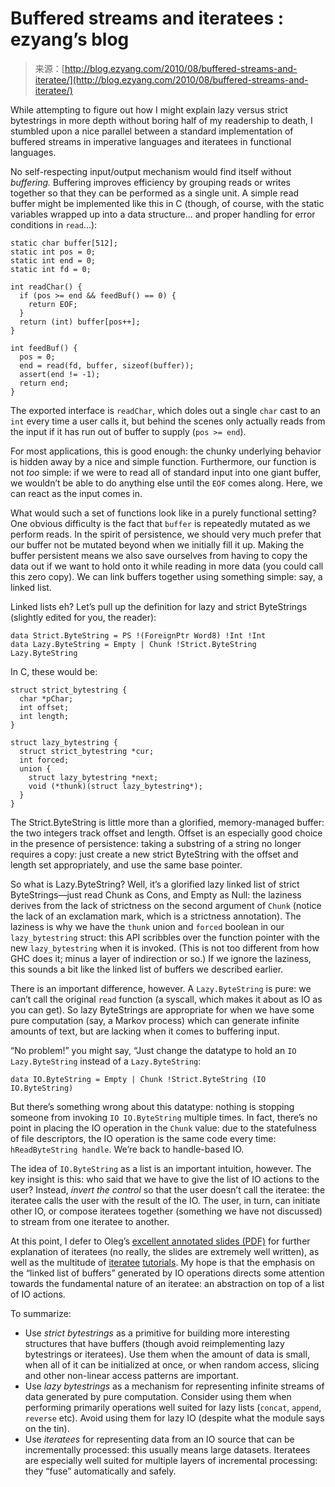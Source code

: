 <!--yml
category: 未分类
date: 2024-07-01 18:18:12
-->

# Buffered streams and iteratees : ezyang’s blog

> 来源：[http://blog.ezyang.com/2010/08/buffered-streams-and-iteratee/](http://blog.ezyang.com/2010/08/buffered-streams-and-iteratee/)

While attempting to figure out how I might explain lazy versus strict bytestrings in more depth without boring half of my readership to death, I stumbled upon a nice parallel between a standard implementation of buffered streams in imperative languages and iteratees in functional languages.

No self-respecting input/output mechanism would find itself without *buffering.* Buffering improves efficiency by grouping reads or writes together so that they can be performed as a single unit. A simple read buffer might be implemented like this in C (though, of course, with the static variables wrapped up into a data structure... and proper handling for error conditions in `read`...):

```
static char buffer[512];
static int pos = 0;
static int end = 0;
static int fd = 0;

int readChar() {
  if (pos >= end && feedBuf() == 0) {
    return EOF;
  }
  return (int) buffer[pos++];
}

int feedBuf() {
  pos = 0;
  end = read(fd, buffer, sizeof(buffer));
  assert(end != -1);
  return end;
}

```

The exported interface is `readChar`, which doles out a single `char` cast to an `int` every time a user calls it, but behind the scenes only actually reads from the input if it has run out of buffer to supply (`pos >= end`).

For most applications, this is good enough: the chunky underlying behavior is hidden away by a nice and simple function. Furthermore, our function is not *too* simple: if we were to read all of standard input into one giant buffer, we wouldn’t be able to do anything else until the `EOF` comes along. Here, we can react as the input comes in.

What would such a set of functions look like in a purely functional setting? One obvious difficulty is the fact that `buffer` is repeatedly mutated as we perform reads. In the spirit of persistence, we should very much prefer that our buffer not be mutated beyond when we initially fill it up. Making the buffer persistent means we also save ourselves from having to copy the data out if we want to hold onto it while reading in more data (you could call this zero copy). We can link buffers together using something simple: say, a linked list.

Linked lists eh? Let’s pull up the definition for lazy and strict ByteStrings (slightly edited for you, the reader):

```
data Strict.ByteString = PS !(ForeignPtr Word8) !Int !Int
data Lazy.ByteString = Empty | Chunk !Strict.ByteString Lazy.ByteString

```

In C, these would be:

```
struct strict_bytestring {
  char *pChar;
  int offset;
  int length;
}

struct lazy_bytestring {
  struct strict_bytestring *cur;
  int forced;
  union {
    struct lazy_bytestring *next;
    void (*thunk)(struct lazy_bytestring*);
  }
}

```

The Strict.ByteString is little more than a glorified, memory-managed buffer: the two integers track offset and length. Offset is an especially good choice in the presence of persistence: taking a substring of a string no longer requires a copy: just create a new strict ByteString with the offset and length set appropriately, and use the same base pointer.

So what is Lazy.ByteString? Well, it’s a glorified lazy linked list of strict ByteStrings—just read Chunk as Cons, and Empty as Null: the laziness derives from the lack of strictness on the second argument of `Chunk` (notice the lack of an exclamation mark, which is a strictness annotation). The laziness is why we have the `thunk` union and `forced` boolean in our `lazy_bytestring` struct: this API scribbles over the function pointer with the new `lazy_bytestring` when it is invoked. (This is not too different from how GHC does it; minus a layer of indirection or so.) If we ignore the laziness, this sounds a bit like the linked list of buffers we described earlier.

There is an important difference, however. A `Lazy.ByteString` is pure: we can’t call the original `read` function (a syscall, which makes it about as IO as you can get). So lazy ByteStrings are appropriate for when we have some pure computation (say, a Markov process) which can generate infinite amounts of text, but are lacking when it comes to buffering input.

“No problem!” you might say, “Just change the datatype to hold an `IO Lazy.ByteString` instead of a `Lazy.ByteString`:

```
data IO.ByteString = Empty | Chunk !Strict.ByteString (IO IO.ByteString)

```

But there’s something wrong about this datatype: nothing is stopping someone from invoking `IO IO.ByteString` multiple times. In fact, there’s no point in placing the IO operation in the `Chunk` value: due to the statefulness of file descriptors, the IO operation is the same code every time: `hReadByteString handle`. We’re back to handle-based IO.

The idea of `IO.ByteString` as a list is an important intuition, however. The key insight is this: who said that we have to give the list of IO actions to the user? Instead, *invert the control* so that the user doesn’t call the iteratee: the iteratee calls the user with the result of the IO. The user, in turn, can initiate other IO, or compose iteratees together (something we have not discussed) to stream from one iteratee to another.

At this point, I defer to Oleg’s [excellent annotated slides (PDF)](http://okmij.org/ftp/Haskell/Iteratee/IterateeIO-talk-notes.pdf) for further explanation of iteratees (no really, the slides are extremely well written), as well as the multitude of [iteratee](http://ianen.org/articles/understanding-iteratees/) [tutorials](http://cdsmith.wordpress.com/2010/05/23/iteratees-step-by-step-part-1/). My hope is that the emphasis on the “linked list of buffers” generated by IO operations directs some attention towards the fundamental nature of an iteratee: an abstraction on top of a list of IO actions.

To summarize:

*   Use *strict bytestrings* as a primitive for building more interesting structures that have buffers (though avoid reimplementing lazy bytestrings or iteratees). Use them when the amount of data is small, when all of it can be initialized at once, or when random access, slicing and other non-linear access patterns are important.
*   Use *lazy bytestrings* as a mechanism for representing infinite streams of data generated by pure computation. Consider using them when performing primarily operations well suited for lazy lists (`concat`, `append`, `reverse` etc). Avoid using them for lazy IO (despite what the module says on the tin).
*   Use *iteratees* for representing data from an IO source that can be incrementally processed: this usually means large datasets. Iteratees are especially well suited for multiple layers of incremental processing: they “fuse” automatically and safely.